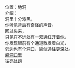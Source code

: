 位置：地洞  
介绍：  
洞里十分漆黑。  
你听见背后有奇怪的声音。  
回过头来，  
只见在不远处有一双通红开着你。  
你发现眼前有个通道散发着白光，  
旁边也有个洞口，貌似通往更深处。  
[躲洞口里](room_2.md)  
[往亮处跑](room_12.md)  